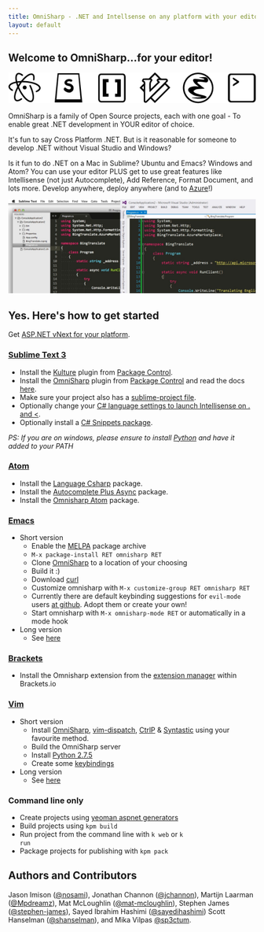 ```yaml
---
title: OmniSharp - .NET and Intellsense on any platform with your editor of choice
layout: default
---
```


## Welcome to OmniSharp...for your editor! 
![Look at all those editor icons!](images/icons.png?raw=true)

OmniSharp is a family of Open Source projects, each with one goal - To enable great .NET development in YOUR editor of choice.

It's fun to say Cross Platform .NET. But is it reasonable for someone to develop .NET without Visual Studio and Windows?

Is it fun to do .NET on a Mac in Sublime? Ubuntu and Emacs? Windows and Atom? You can use your editor PLUS get to use great features like Intellisense (not just Autocomplete), Add Reference, Format Document, and lots more. Develop anywhere, deploy anywhere (and to [Azure](http://www.azure.com)!)

![It's amazing! Really. Intellisense in YOUR editor.](images/sublimevisualstudio.jpg?raw=true)

## Yes. Here's how to get started
Get [ASP.NET vNext for your platform](https://github.com/aspnet/home#getting-started).

### [Sublime Text 3](http://www.sublimetext.com/)
- Install the <a href="https://sublime.wbond.net/packages/Kulture">Kulture</a> plugin from <a href="https://sublime.wbond.net/">Package Control</a>.
- Install the <a href="https://sublime.wbond.net/packages/OmniSharp">OmniSharp</a> plugin from <a href="https://sublime.wbond.net/">Package Control</a> and read the docs [here](http://omnisharp-sublime.readthedocs.org/en/latest/).
- Make sure your project also has a <a href="https://github.com/OmniSharp/omnisharp-sublime#project-setting">sublime-project file</a>.
- Optionally change your <a href="https://github.com/OmniSharp/omnisharp-sublime#c-language-specific-settings">C# language settings to launch Intellisense on . and &lt;</a>.
- Optionally install a <a href="https://sublime.wbond.net/packages/C%23%20Snippets">C# Snippets package</a>.

*PS: If you are on windows, please ensure to install [Python](http://www.python.org/download/releases/2.7.5/) and have it added to your PATH*

### [Atom](https://atom.io/)
- Install the [Language Csharp](https://atom.io/packages/language-csharp) package.
- Install the [Autocomplete Plus Async](https://atom.io/packages/autocomplete-plus-async) package.
- Install the [Omnisharp Atom](https://atom.io/packages/omnisharp-atom) package.

### [Emacs](http://www.gnu.org/software/emacs/)
- Short version
    - Enable the [MELPA](http://melpa.org/#/getting-started) package archive
    - `M-x package-install RET omnisharp RET`
    - Clone [OmniSharp](https://github.com/OmniSharp/Omnisharp) to a location of your choosing
    - Build it :)
    - Download [curl](http://curl.haxx.se/download.html)
    - Customize omnisharp with `M-x customize-group RET omnisharp RET`
    - Currently there are default keybinding suggestions for `evil-mode` users [at github](https://github.com/OmniSharp/omnisharp-emacs/blob/master/example-config-for-evil-mode.el). Adopt them or create your own!
    - Start omnisharp with `M-x omnisharp-mode RET` or automatically in a mode hook
- Long version
    - See [here](https://github.com/OmniSharp/omnisharp-emacs)

### [Brackets](http://brackets.io/)
- Install the Omnisharp extension from the [extension manager](https://brackets-registry.aboutweb.com/) within Brackets.io

### [Vim](http://www.vim.org/)
- Short version
    - Install [OmniSharp](https://github.com/OmniSharp/Omnisharp), [vim-dispatch](https://github.com/tpope/vim-dispatch), [CtrlP](https://github.com/kien/ctrlp.vim) & [Syntastic](https://github.com/scrooloose/syntastic) using your favourite method.
    - Build the OmniSharp server
    - Install [Python 2.7.5](http://www.python.org/download/releases/2.7.5/)
    - Create some [keybindings](https://github.com/OmniSharp/Omnisharp#configuration)
- Long version
    - See [here](https://github.com/OmniSharp/Omnisharp)
    
### Command line only
- Create projects using <a href="https://www.npmjs.org/package/generator-aspnet">yeoman aspnet generators</a>
- Build projects using <code>kpm build</code>
- Run project from the command line with <code>k web</code> or <code>k run</code>
- Package projects for publishing with <code>kpm pack</code>

## Authors and Contributors

Jason Imison ([@nosami](http://github.com/nosami)), Jonathan Channon ([@jchannon](http://github.com/jchannon)), Martijn Laarman ([@Mpdreamz](http://github.com/Mpdreamz)), Mat McLoughlin ([@mat-mcloughlin](https://github.com/mat-mcloughlin)), Stephen James ([@stephen-james](http://github.com/stephen-james)), Sayed Ibrahim Hashimi ([@sayedihashimi](http://github.com/sayedihashimi)) Scott Hanselman ([@shanselman](http://github.com/shanselman)), and Mika Vilpas [@sp3ctum](https://github.com/sp3ctum).

